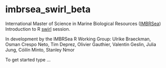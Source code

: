 # imbrsea_swirl_beta
International Master of Science in Marine Biological Resources ([IMBRSea](http://www.imbrsea.eu/)) Introduction to R [swirl](https://swirlstats.com/) session.

In development by the IMBRSea R Working Group: Ulrike Braeckman, Osman Crespo Neto, Tim Deprez, Olivier Gauthier, Valentin Geslin, Julia Jung, Cóilín Minto, Stanley Nmor

To get started type ...
